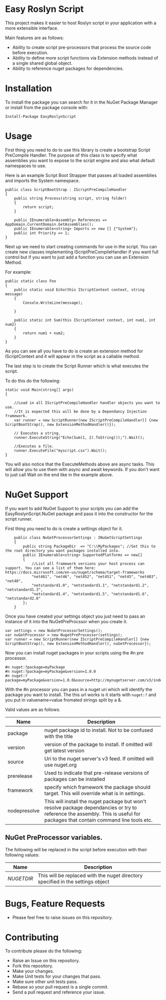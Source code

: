# Easy Roslyn Script
This project makes it easier to host Roslyn script in your application with a more extensible interface.

Main features are as follows:

* Ability to create script pre-processors that process the source code before execution.
* Ability to define more script functions via Extension methods instead of a single shared global object.
* Ability to reference nuget packages for dependencies. 

# Installation
To install the package you can search for it in the NuGet Package Manager or install from the package console with: 

```
Install-Package EasyRoslynScript
```

# Usage
First thing you need to do to use this library is create a bootstrap Script PreCompile Handler.
The purpose of this class is to specify what assemblies you want to expose to the script engine and also
what default namespaces to use.

Here is an example Script Boot Strapper that passes all loaded assemblies and imports the System namespace.
```
public class ScriptBootStrap : IScriptPreCompileHandler
{
    public string Process(string script, string folder)
    {
        return script;
    }

    public IEnumerable<Assembly> References => AppDomain.CurrentDomain.GetAssemblies();
    public IEnumerable<string> Imports => new [] {"System"};
    public int Priority => 1;
}
```

Next up we need to start creating commands for use in the script. You can create new classes implementing IScriptPreCompileHandler if you want full control but if you want to just add a function you can use an Extension Method.

For example:
```
public static class Foo
{
    public static void Echo(this IScriptContext context, string message)
    {
        Console.WriteLine(message);
        
    }

    public static int Sum(this IScriptContext context, int num1, int num2)
    {
        return num1 + num2;
    }
}
```
As you can see all you have to do is create an extension method for IScriptContext and it will appear in the script as a callable method.

The last step is to create the Script Runner which is what executes the script.


To do this do the following:

```
static void Main(string[] args)
{
    
    //Load in all IScriptPreCompileHandler handler objects you want to use. 
    //It is expected this will be done by a Dependancy Injection framework.
    var runner = new ScriptRunner(new IScriptPreCompileHandler[] {new ScriptBootStrap(), new ExtensionMethodHandler()});
    
    // Executes a string.
    runner.ExecuteString("Echo(Sum(1, 2).ToString());").Wait();

    //Executes a file.
    runner.ExecuteFile("myscript.csx").Wait();
}
```

You will also notice that the ExecuteMethods above are async tasks. This will allow you to use them with async and await keywords. If you don't want to just call Wait on the end like in the example above.

# NuGet Support
If you want to add NuGet Support to your scripts you can add the EasyRoslynScript.NuGet package and pass it into the constructor for the script runner.

First thing you need to do is create a settings object for it.

```
    public class NuGetProcessorSettings : INuGetScriptSettings
    {
        public string PackageDir  => "C:\\MyPackages"; //Set this to the root directory you want packages installed into.
        public IEnumerable<string> SupportedPlatforms => new[]
        {
            //List all framework versions your host process can support. You can see a list of them here: https://docs.microsoft.com/en-us/nuget/schema/target-frameworks
            "net461", "net46", "net452", "net451", "net45", "net403", "net40",
            "netstandard1.0", "netstandard1.1", "netstandard1.2", "netstandard1.3",
            "netstandard1.4", "netstandard1.5", "netstandard1.6", "netstandard2.0"
        };
    }
```

Once you have created your settings object you just need to pass an instance of it into the NuGetPreProcssor when you create it.

```
var settings = new NuGetProcessorSettings();
var nuGetProcessor = new NugetPreProcessor(settings);
var runner = new ScriptRunner(new IScriptPreCompileHandler[] {new ScriptBootStrap(), new ExtensionMethodHandler(), nuGetProcessor});
```

Now you can install nuget packages in your scripts using the #n pre processor.

```
#n nuget:?package=myPackage
#n nuget:?package=myPackage&version=1.0.0
#n nuget:?package=myPackage&version=1.0.0&source=http://mynugetserver.com/v3/index.json&prerelease&nodepresolve
```

With the #n processor you can pass in a nuget uri which will identify the package you want to install. The this url works is it starts with `nuget:?` and you put in valuename=value fromated strings split by a &.

Valid values are as follows:

| Name | Description |
|------|-------------|
| package | nuget package id to install. Not to be confused with the title |
| version | version of the package to install. If omitted will get latest version |
| source | Uri to the nuget server's v3 feed. If omitted will use nuget.org |
| prerelease | Used to indicate that pre-release versions of packages can be installed |
| framework | specify which framework the package should target. This will override what is in settings. |
| nodepresolve | This will install the nuget package but won't resolve package dependancies or try to reference the assembly. This is useful for packages that contain command line tools etc. |

## NuGet PreProcessor variables.
The following will be replaced in the script before execution with their following values:

| Name | Description |
| ---- | ----------- |
| $$NUGETDIR$$ | This will be replaced with the nuget directory specified in the settings object | 


# Bugs, Feature Requests
* Please feel free to raise issues on this repository.

# Contributing
To contribute please do the following:

* Raise an Issue on this repository.
* Fork this repository.
* Make your changes.
* Make Unit tests for your changes that pass.
* Make sure other unit tests pass.
* Rebase so your pull request is a single commit.
* Send a pull request and reference your issue.


